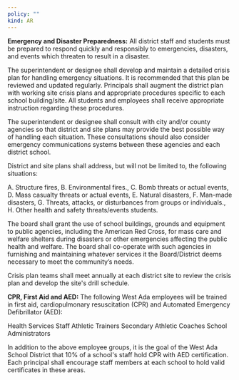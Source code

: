 ```yaml
---
policy: ""
kind: AR
---
```


**Emergency and Disaster Preparedness:**
All district staff and students must be prepared to respond quickly and responsibly to emergencies, disasters, and
events which threaten to result in a disaster.

The superintendent or designee shall develop and maintain a detailed crisis plan for handling emergency
situations. It is recommended that this plan be reviewed and updated regularly. Principals shall augment the district
plan with working site crisis plans and appropriate procedures specific to each school building/site. All students and
employees shall receive appropriate instruction regarding these procedures.

The superintendent or designee shall consult with city and/or county agencies so that district and site plans may
provide the best possible way of handling each situation. These consultations should also consider emergency
communications systems between these agencies and each district school.

District and site plans shall address, but will not be limited to, the following situations:


A. Structure fires,
B. Environmental fires.,
C. Bomb threats or actual events,
D. Mass casualty threats or actual events,
E. Natural disasters,
F. Man-made disasters,
G. Threats, attacks, or disturbances from groups or individuals.,
H. Other health and safety threats/events students.

The board shall grant the use of school buildings, grounds and equipment to public agencies, including the American
Red Cross, for mass care and welfare shelters during disasters or other emergencies affecting the public health and
welfare. The board shall co-operate with such agencies in furnishing and maintaining whatever services it the
Board/District deems necessary to meet the community’s needs.

Crisis plan teams shall meet annually at each district site to review the crisis plan and develop the site's drill
schedule.

**CPR, First Aid and AED:**
The following West Ada employees will be trained in first aid, cardiopulmonary resuscitation (CPR) and Automated
Emergency Defibrillator (AED):


Health Services Staff
Athletic Trainers
Secondary Athletic Coaches
School Administrators

In addition to the above employee groups, it is the goal of the West Ada School District that 10% of a school's staff
hold CPR with AED certification. Each principal shall encourage staff members at each school to hold valid
certificates in these areas.
